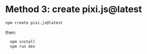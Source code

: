 # Method 3: create pixi.js@latest

```bash
npm create pixi.js@latest
```

then:

```bash
  npm install
  npm run dev
```
